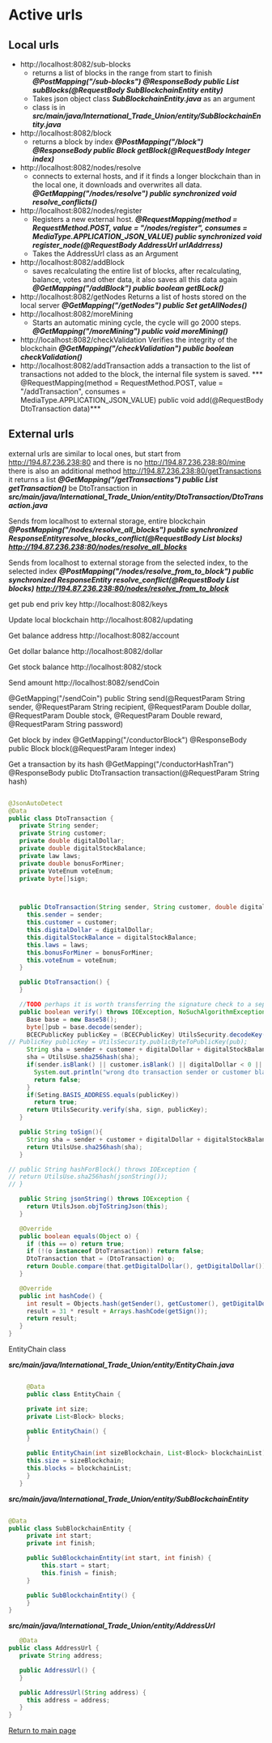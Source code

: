 # Active urls


## Local urls


- http://localhost:8082/sub-blocks
    - returns a list of blocks in the range from start to finish
      ***@PostMapping("/sub-blocks")
      @ResponseBody
      public List<Block> subBlocks(@RequestBody SubBlockchainEntity entity)***
    - Takes json object class ***SubBlockchainEntity.java*** as an argument
    - class is in ***src/main/java/International_Trade_Union/entity/SubBlockchainEntity.java***
- http://localhost:8082/block
    - returns a block by index ***@PostMapping("/block")
      @ResponseBody
      public Block getBlock(@RequestBody Integer index)***
- http://localhost:8082/nodes/resolve
    - connects to external hosts,
      and if it finds a longer blockchain than in the local one, it downloads and overwrites
      all data.
      ***@GetMapping("/nodes/resolve")
      public synchronized void resolve_conflicts()***
- http://localhost:8082/nodes/register
    - Registers a new external host.
      ***@RequestMapping(method = RequestMethod.POST, value = "/nodes/register", consumes = MediaType.APPLICATION_JSON_VALUE)
      public synchronized void register_node(@RequestBody AddressUrl urlAddrress)***
    - Takes the AddressUrl class as an Argument
- http://localhost:8082/addBlock
    - saves recalculating the entire list of blocks, after recalculating,
      balance, votes and other data, it also saves all this data again
      ***@GetMapping("/addBlock")
      public boolean getBLock()***
- http://localhost:8082/getNodes
  Returns a list of hosts stored on the local server
  ***@GetMapping("/getNodes")
  public Set<String> getAllNodes()***
- http://localhost:8082/moreMining
    - Starts an automatic mining cycle, the cycle will go 2000 steps.
      ***@GetMapping("/moreMining")
      public void moreMining()***
- http://localhost:8082/checkValidation
  Verifies the integrity of the blockchain
  ***@GetMapping("/checkValidation")
  public boolean checkValidation()***
- http://localhost:8082/addTransaction
  adds a transaction to the list of transactions not added to the block,
  the internal file system is saved.
  *** @RequestMapping(method = RequestMethod.POST, value = "/addTransaction", consumes = MediaType.APPLICATION_JSON_VALUE)
  public void add(@RequestBody DtoTransaction data)***


## External urls
external urls are similar to local ones, but start
from http://194.87.236.238:80
and there is no http://194.87.236.238:80/mine
there is also an additional method
http://194.87.236.238:80/getTransactions it returns a list
***@GetMapping("/getTransactions")
public List<DtoTransaction> getTransaction()***
be DtoTransaction in
***src/main/java/International_Trade_Union/entity/DtoTransaction/DtoTransaction.java***


Sends from localhost to external storage, entire blockchain
***@PostMapping("/nodes/resolve_all_blocks")
public synchronized ResponseEntity<String>resolve_blocks_conflict(@RequestBody List<Block> blocks)***
***http://194.87.236.238:80/nodes/resolve_all_blocks***

Sends from localhost to external storage from the selected index, to the selected index
***@PostMapping("/nodes/resolve_from_to_block")
public synchronized ResponseEntity<String> resolve_conflict(@RequestBody List<Block> blocks)***
***http://194.87.236.238:80/nodes/resolve_from_to_block***



get pub end priv key
http://localhost:8082/keys

Update local blockchain
http://localhost:8082/updating

Get balance address
http://localhost:8082/account

Get dollar balance
http://localhost:8082/dollar

Get stock balance
http://localhost:8082/stock

Send amount
http://localhost:8082/sendCoin

@GetMapping("/sendCoin")
public String send(@RequestParam String sender,
@RequestParam String recipient,
@RequestParam Double dollar,
@RequestParam Double stock,
@RequestParam Double reward,
@RequestParam String password)

Get block by index
@GetMapping("/conductorBlock")
@ResponseBody
public Block block(@RequestParam Integer index)

Get a transaction by its hash
@GetMapping("/conductorHashTran")
@ResponseBody
public DtoTransaction transaction(@RequestParam String hash)
````java

@JsonAutoDetect
@Data
public class DtoTransaction {
   private String sender;
   private String customer;
   private double digitalDollar;
   private double digitalStockBalance;
   private law laws;
   private double bonusForMiner;
   private VoteEnum voteEnum;
   private byte[]sign;



   public DtoTransaction(String sender, String customer, double digitalDollar, double digitalStockBalance, Laws laws, double bonusForMiner, VoteEnum voteEnum) {
     this.sender = sender;
     this.customer = customer;
     this.digitalDollar = digitalDollar;
     this.digitalStockBalance = digitalStockBalance;
     this.laws = laws;
     this.bonusForMiner = bonusForMiner;
     this.voteEnum = voteEnum;
   }

   public DtoTransaction() {
   }

   //TODO perhaps it is worth transferring the signature check to a separate utils, questionable!!
   public boolean verify() throws IOException, NoSuchAlgorithmException, SignatureException, NoSuchProviderException, InvalidKeyException, InvalidKeySpecException {
     Base base = new Base58();
     byte[]pub = base.decode(sender);
     BCECPublicKey publicKey = (BCECPublicKey) UtilsSecurity.decodeKey(pub);
// PublicKey publicKey = UtilsSecurity.publicByteToPublicKey(pub);
     String sha = sender + customer + digitalDollar + digitalStockBalance + laws + bonusForMiner;
     sha = UtilsUse.sha256hash(sha);
     if(sender.isBlank() || customer.isBlank() || digitalDollar < 0 || digitalStockBalance < 0 || bonusForMiner < 0|| laws == null){
       System.out.println("wrong dto transaction sender or customer blank? or dollar, reputation or reward less then 0");
       return false;
     }
     if(Seting.BASIS_ADDRESS.equals(publicKey))
       return true;
     return UtilsSecurity.verify(sha, sign, publicKey);
   }

   public String toSign(){
     String sha = sender + customer + digitalDollar + digitalStockBalance + laws + bonusForMiner;
     return UtilsUse.sha256hash(sha);
   }

// public String hashForBlock() throws IOException {
// return UtilsUse.sha256hash(jsonString());
// }

   public String jsonString() throws IOException {
     return UtilsJson.objToStringJson(this);
   }

   @Override
   public boolean equals(Object o) {
     if (this == o) return true;
     if (!(o instanceof DtoTransaction)) return false;
     DtoTransaction that = (DtoTransaction) o;
     return Double.compare(that.getDigitalDollar(), getDigitalDollar()) == 0 && Double.compare(that.getDigitalStockBalance(), getDigitalStockBalance()) == 0 && Double.compare(that.getBonusForMiner(), getBonusForMiner() ) == 0 && getSender().equals(that.getSender()) && getCustomer().equals(that.getCustomer()) && getLaws().equals(that.getLaws()) && getVoteEnum() == that .getVoteEnum() && Arrays.equals(getSign(), that.getSign());
   }

   @Override
   public int hashCode() {
     int result = Objects.hash(getSender(), getCustomer(), getDigitalDollar(), getDigitalStockBalance(), getLaws(), getBonusForMiner(), getVoteEnum());
     result = 31 * result + Arrays.hashCode(getSign());
     return result;
   }
}

````


EntityChain class

***src/main/java/International_Trade_Union/entity/EntityChain.java***
````java

     @Data
     public class EntityChain {

     private int size;
     private List<Block> blocks;

     public EntityChain() {
     }

     public EntityChain(int sizeBlockchain, List<Block> blockchainList) {
     this.size = sizeBlockchain;
     this.blocks = blockchainList;
     }
   }
````

***src/main/java/International_Trade_Union/entity/SubBlockchainEntity***

````java

@Data
public class SubBlockchainEntity {
     private int start;
     private int finish;

     public SubBlockchainEntity(int start, int finish) {
         this.start = start;
         this.finish = finish;
     }

     public SubBlockchainEntity() {
     }
}

````

***src/main/java/International_Trade_Union/entity/AddressUrl***
````java
   @Data
public class AddressUrl {
   private String address;

   public AddressUrl() {
   }

   public AddressUrl(String address) {
     this address = address;
   }
}
   ````
[Return to main page](./documentationEng.md)